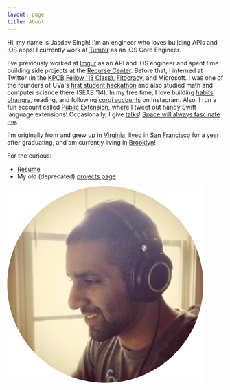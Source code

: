 ```yaml
---
layout: page
title: About
---
```


Hi, my name is Jasdev Singh! I'm an engineer who loves building APIs and iOS apps! I currently work at [Tumblr](https://www.tumblr.com) as an iOS Core Engineer.

I've previously worked at [Imgur](http://imgur.com) as an API and iOS engineer and spent time building side projects at the [Recurse Center](https://www.recurse.com). Before that, I interned at Twitter (in the [KPCB Fellow '13 Class](http://kpcbfellows.com)), [Fitocracy](https://www.fitocracy.com), and Microsoft. I was one of the founders of UVa's [first student hackathon](http://hackuva.io) and also studied math and computer science there (SEAS '14). In my free time, I love building [habits](https://www.coach.me/users/3140daf3d432d7f0065b), [bhangra](https://youtu.be/vXgF-Ezg78c?t=15s), reading, and following [corgi accounts](https://www.instagram.com/zoeydacorgi/) on Instagram. Also, I run a fun account called [Public Extension](https://twitter.com/publicextension), where I tweet out handy Swift language extensions! Occasionally, I give [talks](https://github.com/Jasdev/talks)! [Space will always fascinate me](https://twitter.com/jasdev/status/428517906813423616).

I'm originally from and grew up in [Virginia](http://en.wikipedia.org/wiki/Fairfax_Station,_Virginia), lived in [San Francisco](http://en.wikipedia.org/wiki/San_Francisco) for a year after graduating, and am currently living in [Brooklyn](https://en.wikipedia.org/wiki/Brooklyn)!

For the curious:

- [Resume](/public/resume.pdf)
- My old (deprecated) [projects page](/projects)

![](/public/images/about-pic.png)

